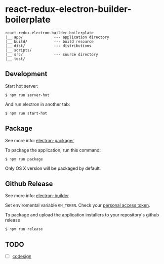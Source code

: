# react-redux-electron-builder-boilerplate

```
react-redux-electron-builder-boilerplate
|__ app/              --- application directory
|__ build/            --- build resource
|__ dist/             --- distributions
|__ scripts/
|__ src/              --- source directory
|__ test/
```

## Development

Start hot server:

```
$ npm run server-hot
```

And run electron in another tab:

```
$ npm run start-hot
```

## Package

See more info: [electron-packager](https://github.com/electron-userland/electron-packager)

To package the application, run this command:

```
$ npm run package
```

Only OS X version will be packaged by default.

## Github Release

See more info: [electron-builder](https://github.com/electron-userland/electron-builder)

Set enviromental variable `GH_TOKEN`. Check your [personal access token](https://github.com/settings/tokens).

To package and upload the application installers to your repository's github release

```
$ npm run release
```

## TODO
- [ ] [codesign](https://github.com/electron-userland/electron-builder/wiki/Code-Signing)
